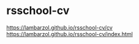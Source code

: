 # rsschool-cv
https://lambarzol.github.io/rsschool-cv/cv  
https://lambarzol.github.io/rsschool-cv/index.html
